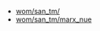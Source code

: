 - [wom/san_tm/](https://github.com/wommy/sanity-technomad/tree/dev)
- [wom/san_tm/marx_nue](https://github.com/wommy/sanity-technomad/tree/marx_nue)
